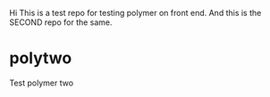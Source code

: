 Hi This is a test repo for testing polymer on front end.
And this is the SECOND repo for the same.
# polytwo
Test polymer two
